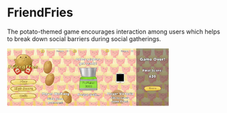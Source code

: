 # FriendFries

The potato-themed game encourages interaction among users which helps to break down social barriers during social gatherings.

<img src="images/Gameplay1.png" width="15%" align="left">
<img src="images/Gameplay2.png" width="15%" align="left">
<img src="images/Gameplay3.png" width="15%" align="left">
<img src="images/Gameplay4.png" width="15%" align="left">
<img src="images/Gameplay5.png" width="15%">
